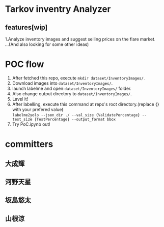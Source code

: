 # Tarkov inventry Analyzer
## features[wip]
1.Analyze inventory images and suggest selling prices on the flare market.  
...(And also looking for some other ideas)  
# POC flow
1. After fetched this repo, execute `mkdir dataset/InventoryImages/`.  
1. Download images into `dataset/InventoryImages/`.  
1. launch labelme and open `dataset/InventoryImages/` folder.  
1. Also change output directory to `dataset/InventoryImages/`.  
1. Lavel it!  
1. After labelling, execute this command at repo's root directory.(replace {} with your prefered value)  
`labelme2yolo --json_dir ./ --val_size {ValidatePercentage} --test_size {TestPercentage} --output_format bbox`  
1. Try PoC.ipynb out!  

# committers
## 大成輝
## 河野天星
## 坂島悠太
## 山根涼